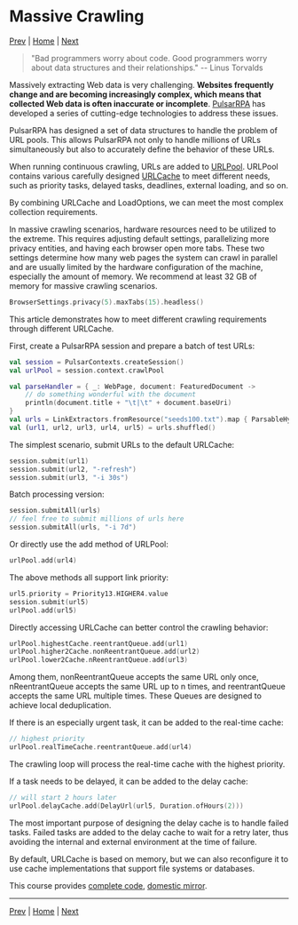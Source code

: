 Massive Crawling
=

[Prev](11WebDriver.md) | [Home](1home.md) | [Next](13X-SQL.md)

> "Bad programmers worry about code. Good programmers worry about data structures and their relationships."
> -- Linus Torvalds

Massively extracting Web data is very challenging. **Websites frequently change and are becoming increasingly complex, which means that collected Web data is often inaccurate or incomplete**. [PulsarRPA](https://github.com/platonai/PulsarRPA) has developed a series of cutting-edge technologies to address these issues.

PulsarRPA has designed a set of data structures to handle the problem of URL pools. This allows PulsarRPA not only to handle millions of URLs simultaneously but also to accurately define the behavior of these URLs.

When running continuous crawling, URLs are added to [URLPool](/pulsar-common/src/main/kotlin/ai/platon/pulsar/common/collect/UrlPool.kt). URLPool contains various carefully designed [URLCache](/pulsar-common/src/main/kotlin/ai/platon/pulsar/common/collect/UrlCache.kt) to meet different needs, such as priority tasks, delayed tasks, deadlines, external loading, and so on.

By combining URLCache and LoadOptions, we can meet the most complex collection requirements.

In massive crawling scenarios, hardware resources need to be utilized to the extreme. This requires adjusting default settings, parallelizing more privacy entities, and having each browser open more tabs. These two settings determine how many web pages the system can crawl in parallel and are usually limited by the hardware configuration of the machine, especially the amount of memory. We recommend at least 32 GB of memory for massive crawling scenarios.

```kotlin
BrowserSettings.privacy(5).maxTabs(15).headless()
```

This article demonstrates how to meet different crawling requirements through different URLCache.

First, create a PulsarRPA session and prepare a batch of test URLs:

```kotlin
val session = PulsarContexts.createSession()
val urlPool = session.context.crawlPool

val parseHandler = { _: WebPage, document: FeaturedDocument ->
    // do something wonderful with the document
    println(document.title + "\t|\t" + document.baseUri)
}
val urls = LinkExtractors.fromResource("seeds100.txt").map { ParsableHyperlink(it, parseHandler) }
val (url1, url2, url3, url4, url5) = urls.shuffled()
```

The simplest scenario, submit URLs to the default URLCache:

```kotlin
session.submit(url1)
session.submit(url2, "-refresh")
session.submit(url3, "-i 30s")
```

Batch processing version:

```kotlin
session.submitAll(urls)
// feel free to submit millions of urls here
session.submitAll(urls, "-i 7d")
```

Or directly use the add method of URLPool:

```kotlin
urlPool.add(url4)
```

The above methods all support link priority:

```kotlin
url5.priority = Priority13.HIGHER4.value
session.submit(url5)
urlPool.add(url5)
```

Directly accessing URLCache can better control the crawling behavior:

```kotlin
urlPool.highestCache.reentrantQueue.add(url1)
urlPool.higher2Cache.nonReentrantQueue.add(url2)
urlPool.lower2Cache.nReentrantQueue.add(url3)
```

Among them, nonReentrantQueue accepts the same URL only once, nReentrantQueue accepts the same URL up to n times, and reentrantQueue accepts the same URL multiple times. These Queues are designed to achieve local deduplication.

If there is an especially urgent task, it can be added to the real-time cache:

```kotlin
// highest priority
urlPool.realTimeCache.reentrantQueue.add(url4)
```

The crawling loop will process the real-time cache with the highest priority.

If a task needs to be delayed, it can be added to the delay cache:

```kotlin
// will start 2 hours later
urlPool.delayCache.add(DelayUrl(url5, Duration.ofHours(2)))
```

The most important purpose of designing the delay cache is to handle failed tasks. Failed tasks are added to the delay cache to wait for a retry later, thus avoiding the internal and external environment at the time of failure.

By default, URLCache is based on memory, but we can also reconfigure it to use cache implementations that support file systems or databases.

This course provides [complete code](/pulsar-app/pulsar-examples/src/main/kotlin/ai/platon/pulsar/examples/_9_MassiveCrawler.kt), [domestic mirror](https://gitee.com/platonai_galaxyeye/PulsarRPA/blob/1.10.x/pulsar-app/pulsar-examples/src/main/kotlin/ai/platon/pulsar/examples/_9_MassiveCrawler.kt).

------

[Prev](11WebDriver.md) | [Home](1home.md) | [Next](13X-SQL.md)
